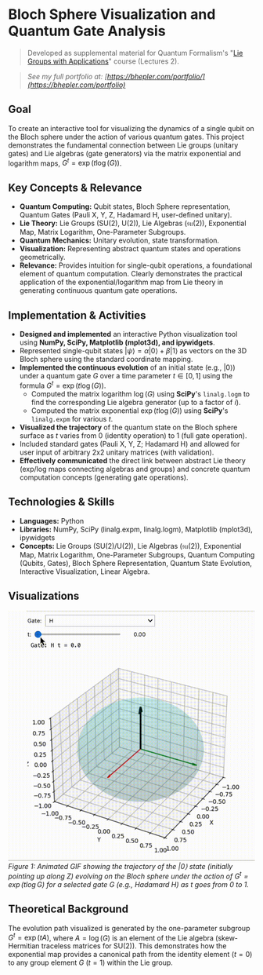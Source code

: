 # Bloch Sphere Visualization and Quantum Gate Analysis

> Developed as supplemental material for Quantum Formalism's "[Lie Groups with Applications](https://quantumformalism.academy/lie-groups-with-applications)" course (Lectures 2).

> *See my full portfolio at: [https://bhepler.com/portfolio/](https://bhepler.com/portfolio)*

## Goal

To create an interactive tool for visualizing the dynamics of a single qubit on the Bloch sphere under the action of various quantum gates. This project demonstrates the fundamental connection between Lie groups (unitary gates) and Lie algebras (gate generators) via the matrix exponential and logarithm maps, $G^t = \exp(t \log(G))$.

## Key Concepts & Relevance

*   **Quantum Computing:** Qubit states, Bloch Sphere representation, Quantum Gates (Pauli X, Y, Z, Hadamard H, user-defined unitary).
*   **Lie Theory:** Lie Groups (SU(2), U(2)), Lie Algebras ($\mathfrak{su}(2)$), Exponential Map, Matrix Logarithm, One-Parameter Subgroups.
*   **Quantum Mechanics:** Unitary evolution, state transformation.
*   **Visualization:** Representing abstract quantum states and operations geometrically.
*   **Relevance:** Provides intuition for single-qubit operations, a foundational element of quantum computation. Clearly demonstrates the practical application of the exponential/logarithm map from Lie theory in generating continuous quantum gate operations.

## Implementation & Activities

*   **Designed and implemented** an interactive Python visualization tool using **NumPy, SciPy, Matplotlib (mplot3d), and ipywidgets**.
*   Represented single-qubit states $|\psi\rangle = \alpha|0\rangle + \beta|1\rangle$ as vectors on the 3D Bloch sphere using the standard coordinate mapping.
*   **Implemented the continuous evolution** of an initial state (e.g., $|0\rangle$) under a quantum gate $G$ over a time parameter $t \in [0, 1]$ using the formula $G^t = \exp(t \log(G))$.
    *   Computed the matrix logarithm $\log(G)$ using **SciPy**'s `linalg.logm` to find the corresponding Lie algebra generator (up to a factor of $i$).
    *   Computed the matrix exponential $\exp(t \log(G))$ using **SciPy**'s `linalg.expm` for various $t$.
*   **Visualized the trajectory** of the quantum state on the Bloch sphere surface as $t$ varies from 0 (identity operation) to 1 (full gate operation).
*   Included standard gates (Pauli X, Y, Z; Hadamard H) and allowed for user input of arbitrary 2x2 unitary matrices (with validation).
*   **Effectively communicated** the direct link between abstract Lie theory (exp/log maps connecting algebras and groups) and concrete quantum computation concepts (generating gate operations).

## Technologies & Skills

*   **Languages:** Python
*   **Libraries:** NumPy, SciPy (linalg.expm, linalg.logm), Matplotlib (mplot3d), ipywidgets
*   **Concepts:** Lie Groups (SU(2)/U(2)), Lie Algebras ($\mathfrak{su}(2)$), Exponential Map, Matrix Logarithm, One-Parameter Subgroups, Quantum Computing (Qubits, Gates), Bloch Sphere Representation, Quantum State Evolution, Interactive Visualization, Linear Algebra.

## Visualizations

![Bloch Sphere Trajectory GIF](bloch_evolution.gif)
*Figure 1: Animated GIF showing the trajectory of the |0⟩ state (initially pointing up along Z) evolving on the Bloch sphere under the action of $G^t = \exp(t \log G)$ for a selected gate G (e.g., Hadamard H) as t goes from 0 to 1.*


## Theoretical Background

The evolution path visualized is generated by the one-parameter subgroup $G^t = \exp(tA)$, where $A = \log(G)$ is an element of the Lie algebra (skew-Hermitian traceless matrices for SU(2)). This demonstrates how the exponential map provides a canonical path from the identity element ($t=0$) to any group element $G$ ($t=1$) within the Lie group.
